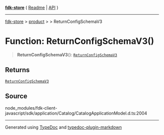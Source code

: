 [**fdk-store**](../../../README.md) ( [Readme](../../../README.md) \| [API](../../../API.md) )

---

[fdk-store](../../../API.md) > [product](../../README.md) > [<internal>](../README.md) > ReturnConfigSchemaV3

# Function: ReturnConfigSchemaV3()

> **ReturnConfigSchemaV3**(): [`ReturnConfigSchemaV3`](../type-aliases/type-alias.ReturnConfigSchemaV3.md)

## Returns

[`ReturnConfigSchemaV3`](../type-aliases/type-alias.ReturnConfigSchemaV3.md)

## Source

node_modules/fdk-client-javascript/sdk/application/Catalog/CatalogApplicationModel.d.ts:2004

---

Generated using [TypeDoc](https://typedoc.org/) and [typedoc-plugin-markdown](https://www.npmjs.com/package/typedoc-plugin-markdown)
